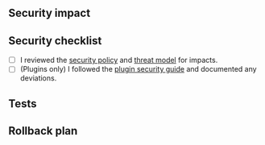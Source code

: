 ## Security impact
<!-- Describe auth, crypto, injection, secrets, data flows, and how you mitigated risk. If there is no security impact, explain why. -->

## Security checklist
- [ ] I reviewed the [security policy](../SECURITY.md) and [threat model](../THREAT_MODEL.md) for impacts.
- [ ] (Plugins only) I followed the [plugin security guide](../PLUGIN_GUIDE.md) and documented any deviations.

## Tests
<!-- List automated checks and manual validation performed (e.g. `go test ./...`). -->

## Rollback plan
<!-- Outline how to revert safely if needed, including follow-up cleanup. -->
